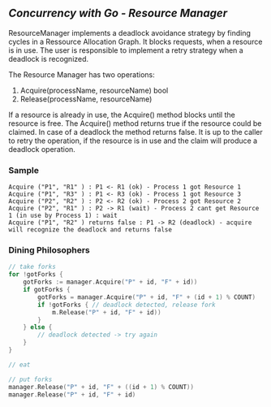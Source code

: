 ## *Concurrency with Go - Resource Manager*

ResourceManager implements a deadlock avoidance strategy by finding cycles in a Ressource Allocation Graph.
It blocks requests, when a resource is in use. The user is responsible to implement a retry strategy when a deadlock is recognized.

The Resource Manager has two operations:

1. Acquire(processName, resourceName) bool
2. Release(processName, resourceName) 

If a resource is already in use, the Acquire() method blocks until the resource is free. 
The Acquire() method returns true if the resource could be claimed. In case of a deadlock the method returns false. 
It is up to the caller to retry the operation, if the resource is in use and the claim will produce a deadlock operation. 

### Sample

```
Acquire ("P1", "R1" ) : P1 <- R1 (ok) - Process 1 got Resource 1
Acquire ("P1", "R3" ) : P1 <- R3 (ok) - Process 1 got Resource 3
Acquire ("P2", "R2" ) : P2 <- R2 (ok) - Process 2 got Resource 2
Acquire ("P2", "R1" ) : P2 -> R1 (wait) - Process 2 cant get Resource 1 (in use by Process 1) : wait
Acquire ("P1", "R2" ) returns false : P1 -> R2 (deadlock) - acquire will recognize the deadlock and returns false
```

### Dining Philosophers
```go
// take forks
for !gotForks {
    gotForks := manager.Acquire("P" + id, "F" + id))
    if gotForks {
        gotForks = manager.Acquire("P" + id, "F" + (id + 1) % COUNT)
        if !gotForks { // deadlock detected, release fork
            m.Release("P" + id, "F" + id))
        }
    } else {
        // deadlock detected -> try again
    }
}

// eat

// put forks
manager.Release("P" + id, "F" + ((id + 1) % COUNT))   
manager.Release("P" + id, "F" + id)
```
